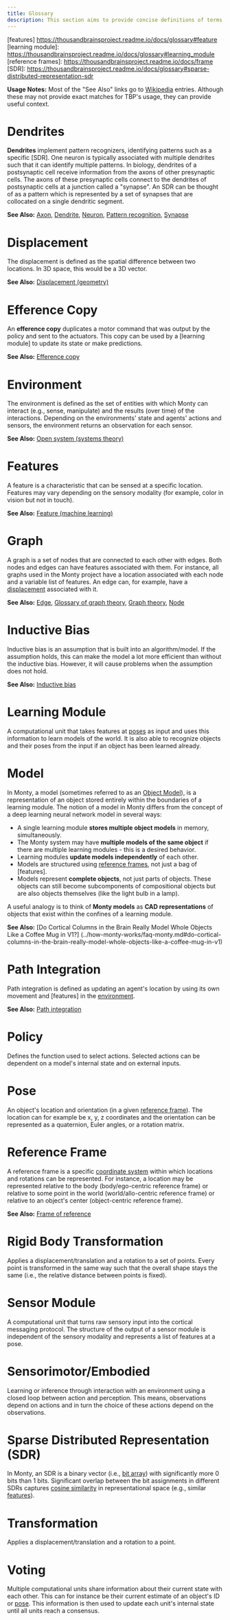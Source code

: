 ```yaml
---
title: Glossary
description: This section aims to provide concise definitions of terms commonly used at the Thousand Brains Project and in Monty.
---
```

[Axon]:
  https://en.wikipedia.org/wiki/Axon
[Bit array]:
  https://en.wikipedia.org/wiki/Bit_array
[Coordinate system]:
  https://en.wikipedia.org/wiki/Coordinate_system
[Cosine similarity]:
  https://en.wikipedia.org/wiki/Cosine_similarity
[Dendrite]:
  https://en.wikipedia.org/wiki/Dendrite
[Displacement (geometry)]:
  https://en.wikipedia.org/wiki/Displacement_(geometry)
[Edge]:
  https://en.wikipedia.org/wiki/Glossary_of_graph_theory#edge
[Efference copy]:
  https://en.wikipedia.org/wiki/Efference_copy
[Feature (machine learning)]:
  https://en.wikipedia.org/wiki/Feature_(machine_learning)
[Glossary of graph theory]:
  https://en.wikipedia.org/wiki/Glossary_of_graph_theory
[Graph theory]:
  https://en.wikipedia.org/wiki/Graph_theory
[Inductive bias]:
  https://en.wikipedia.org/wiki/Inductive_bias
[Neuron]:
  https://en.wikipedia.org/wiki/Neuron
[Node]:
  https://en.wikipedia.org/wiki/Glossary_of_graph_theory#node
[Path integration]:
  https://en.wikipedia.org/wiki/Path_integration
[Pattern recognition]:
  https://en.wikipedia.org/wiki/Pattern_recognition
[Frame of reference]:
  https://en.wikipedia.org/wiki/Frame_of_reference
[Open system (systems theory)]:
  https://en.wikipedia.org/wiki/Open_system_(systems_theory)
[Synapse]:
  https://en.wikipedia.org/wiki/Synapse
[Wikipedia]:
  https://en.wikipedia.org

[environment]:
  https://thousandbrainsproject.readme.io/docs/glossary#environment
[features]
  https://thousandbrainsproject.readme.io/docs/glossary#feature
[learning module]:
  https://thousandbrainsproject.readme.io/docs/glossary#learning_module
[reference frames]:
  https://thousandbrainsproject.readme.io/docs/frame
[SDR]:
  https://thousandbrainsproject.readme.io/docs/glossary#sparse-distributed-representation-sdr

**Usage Notes:**
Most of the "See Also" links go to [Wikipedia] entries. Although these may not provide exact matches for TBP's usage, they can provide useful context.

# Dendrites

**Dendrites** implement pattern recognizers, identifying patterns such as a specific [SDR]. One neuron is typically associated with multiple dendrites such that it can identify multiple patterns. In biology, dendrites of a postsynaptic cell receive information from the axons of other presynaptic cells. The axons of these presynaptic cells connect to the dendrites of postsynaptic cells at a junction called a "synapse". An SDR can be thought of as a pattern which is represented by a set of synapses that are collocated on a single dendritic segment.

**See Also:**
  [Axon],
  [Dendrite],
  [Neuron],
  [Pattern recognition],
  [Synapse]

# Displacement

The displacement is defined as the spatial difference between two locations. In 3D space, this would be a 3D vector.

**See Also:**
  [Displacement (geometry)]

# Efference Copy

An **efference copy** duplicates a motor command that was output by the policy and sent to the actuators. This copy can be used by a [learning module] to update its state or make predictions.

**See Also:**
  [Efference copy]

# Environment

The environment is defined as the set of entities with which Monty can interact (e.g., sense, manipulate) and the results (over time) of the interactions. Depending on the environments' state and agents' actions and sensors, the environment returns an observation for each sensor.

**See Also:**
  [Open system (systems theory)]

# Features

A feature is a characteristic that can be sensed at a specific location. Features may vary depending on the sensory modality (for example, color in vision but not in touch).

**See Also:**
  [Feature (machine learning)]

# Graph

A graph is a set of nodes that are connected to each other with edges. Both nodes and edges can have features associated with them. For instance, all graphs used in the Monty project have a location associated with each node and a variable list of features. An edge can, for example, have a [displacement](#displacement) associated with it.

**See Also:**
  [Edge],
  [Glossary of graph theory],
  [Graph theory],
  [Node]

# Inductive Bias

Inductive bias is an assumption that is built into an algorithm/model. If the assumption holds, this can make the model a lot more efficient than without the inductive bias. However, it will cause problems when the assumption does not hold.

**See Also:**
  [Inductive bias]

# Learning Module

A computational unit that takes features at [poses](pose) as input and uses this information to learn models of the world. It is also able to recognize objects and their poses from the input if an object has been learned already.

# Model

In Monty, a model (sometimes referred to as an [Object Model](../how-monty-works/how-learning-modules-work.md#object-models)), is a representation of an object stored entirely within the boundaries of a learning module. The notion of a model in Monty differs from the concept of a deep learning neural network model in several ways:

- A single learning module **stores multiple object models** in memory, simultaneously.
- The Monty system may have **multiple models of the same object** if there are multiple learning modules - this is a desired behavior.
- Learning modules **update models independently** of each other.
- Models are structured using [reference frames](#reference-frame), not just a bag of [features].
- Models represent **complete objects**, not just parts of objects. These objects can still become subcomponents of compositional objects but are also objects themselves (like the light bulb in a lamp).

A useful analogy is to think of **Monty models** as **CAD representations** of objects that exist within the confines of a learning module.

**See Also:**
  [Do Cortical Columns in the Brain Really Model Whole Objects Like a Coffee Mug in V1?]
  (../how-monty-works/faq-monty.md#do-cortical-columns-in-the-brain-really-model-whole-objects-like-a-coffee-mug-in-v1)

# Path Integration

Path integration is defined as updating an agent's location by using its own movement and [features] in the [environment].

**See Also:**
  [Path integration]

# Policy

Defines the function used to select actions. Selected actions can be dependent on a model's internal state and on external inputs.

# Pose

An object's location and orientation (in a given [reference frame](reference_frame)). The location can for example be x, y, z coordinates and the orientation can be represented as a quaternion, Euler angles, or a rotation matrix.

# Reference Frame

A reference frame is a specific [coordinate system] within which locations and rotations can be represented. For instance, a location may be represented relative to the body (body/ego-centric reference frame) or relative to some point in the world (world/allo-centric reference frame) or relative to an object's center (object-centric reference frame).

**See Also:**
  [Frame of reference]

# Rigid Body Transformation

Applies a displacement/translation and a rotation to a set of points. Every point is transformed in the same way such that the overall shape stays the same (i.e., the relative distance between points is fixed).

# Sensor Module

A computational unit that turns raw sensory input into the cortical messaging protocol. The structure of the output of a sensor module is independent of the sensory modality and represents a list of features at a pose.

# Sensorimotor/Embodied

Learning or inference through interaction with an environment using a closed loop between action and perception. This means, observations depend on actions and in turn the choice of these actions depend on the observations.

# Sparse Distributed Representation (SDR)

In Monty, an SDR is a binary vector (i.e., [bit array]) with significantly more 0 bits than 1 bits. Significant overlap between the bit assignments in different SDRs captures [cosine similarity] in representational space (e.g., similar [features](#feature)).

# Transformation

Applies a displacement/translation and a rotation to a point.

# Voting

Multiple computational units share information about their current state with each other. This can for instance be their current estimate of an object's ID or [pose](#pose). This information is then used to update each unit's internal state until all units reach a consensus.
